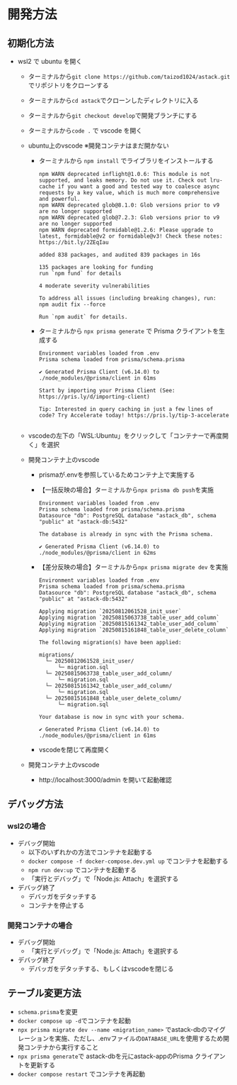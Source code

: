 # 開発方法

## 初期化方法

- wsl2 で ubuntu を開く
  - ターミナルから`git clone https://github.com/taizod1024/astack.git` でリポジトリをクローンする
  - ターミナルから`cd astack`でクローンしたディレクトリに入る
  - ターミナルから`git checkout develop`で開発ブランチにする
  - ターミナルから`code .` で vscode を開く
  - ubuntu上のvscode ※開発コンテナはまだ開かない
    - ターミナルから `npm install` でライブラリをインストールする

      ```
      npm WARN deprecated inflight@1.0.6: This module is not supported, and leaks memory. Do not use it. Check out lru-cache if you want a good and tested way to coalesce async requests by a key value, which is much more comprehensive and powerful.
      npm WARN deprecated glob@8.1.0: Glob versions prior to v9 are no longer supported
      npm WARN deprecated glob@7.2.3: Glob versions prior to v9 are no longer supported
      npm WARN deprecated formidable@1.2.6: Please upgrade to latest, formidable@v2 or formidable@v3! Check these notes: https://bit.ly/2ZEqIau

      added 838 packages, and audited 839 packages in 16s

      135 packages are looking for funding
      run `npm fund` for details

      4 moderate severity vulnerabilities

      To address all issues (including breaking changes), run:
      npm audit fix --force

      Run `npm audit` for details.
      ```

    - ターミナルから `npx prisma generate` で Prisma クライアントを生成する

      ```
      Environment variables loaded from .env
      Prisma schema loaded from prisma/schema.prisma

      ✔ Generated Prisma Client (v6.14.0) to ./node_modules/@prisma/client in 61ms

      Start by importing your Prisma Client (See: https://pris.ly/d/importing-client)

      Tip: Interested in query caching in just a few lines of code? Try Accelerate today! https://pris.ly/tip-3-accelerate
      ```

    ```

    ```

  - vscodeの左下の「WSL:Ubuntu」をクリックして「コンテナーで再度開く」を選択
  - 開発コンテナ上のvscode
    - prismaが.envを参照しているためコンテナ上で実施する
    - 【一括反映の場合】ターミナルから`npx prisma db push`を実施

      ```
      Environment variables loaded from .env
      Prisma schema loaded from prisma/schema.prisma
      Datasource "db": PostgreSQL database "astack_db", schema "public" at "astack-db:5432"

      The database is already in sync with the Prisma schema.

      ✔ Generated Prisma Client (v6.14.0) to ./node_modules/@prisma/client in 62ms
      ```

    - 【差分反映の場合】ターミナルから`npx prisma migrate dev` を実施

      ```
      Environment variables loaded from .env
      Prisma schema loaded from prisma/schema.prisma
      Datasource "db": PostgreSQL database "astack_db", schema "public" at "astack-db:5432"

      Applying migration `20250812061528_init_user`
      Applying migration `20250815063738_table_user_add_column`
      Applying migration `20250815161342_table_user_add_column`
      Applying migration `20250815161848_table_user_delete_column`

      The following migration(s) have been applied:

      migrations/
        └─ 20250812061528_init_user/
            └─ migration.sql
        └─ 20250815063738_table_user_add_column/
            └─ migration.sql
        └─ 20250815161342_table_user_add_column/
            └─ migration.sql
        └─ 20250815161848_table_user_delete_column/
            └─ migration.sql

      Your database is now in sync with your schema.

      ✔ Generated Prisma Client (v6.14.0) to ./node_modules/@prisma/client in 61ms
      ```

    - vscodeを閉じて再度開く

  - 開発コンテナ上のvscode
    - http://localhost:3000/admin を開いて起動確認

## デバッグ方法

### wsl2の場合

- デバッグ開始
  - 以下のいずれかの方法でコンテナを起動する
  - `docker compose -f docker-compose.dev.yml up` でコンテナを起動する
  - `npm run dev:up` でコンテナを起動する
  - 「実行とデバッグ」で「Node.js: Attach」を選択する
- デバッグ終了
  - デバッガをデタッチする
  - コンテナを停止する

### 開発コンテナの場合

- デバッグ開始
  - 「実行とデバッグ」で「Node.js: Attach」を選択する
- デバッグ終了
  - デバッガをデタッチする、もしくはvscodeを閉じる

## テーブル変更方法

- `schema.prisma`を変更
- `docker compose up -d`でコンテナを起動
- `npx prisma migrate dev --name <migration_name>` でastack-dbのマイグレーションを実施、ただし、.envファイルの`DATABASE_URL`を使用するため開発コンテナから実行すること
- `npx prisma generate`で astack-dbを元にastack-appのPrisma クライアントを更新する
- `docker compose restart` でコンテナを再起動


